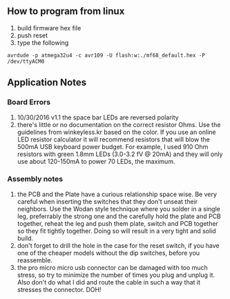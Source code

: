 ## How to program from linux
1. build firmware hex file
1. push reset
1. type the following
```
avrdude -p atmega32u4 -c avr109 -U flash:w:./mf68_default.hex -P /dev/ttyACM0
```
## Application Notes

### Board Errors

  1. 10/30/2016 v1.1 the space bar LEDs are reversed polarity
  1. there's little or no documentation on the correct resistor Ohms. Use the guidelines from winkeyless.kr based on the color. If you use an online LED resistor calculator it will recommend resistors that will blow the 500mA USB keyboard power budget. For example, I used 910 Ohm resistors with green 1.8mm LEDs (3.0-3.2 fV @ 20mA) and they will only use about 120-150mA to power 70 LEDs, the maximum.
  
### Assembly notes

  1. the PCB and the Plate have a curious relationship space wise. Be very careful when inserting the switches that they don't unseat their neighbors. Use the Wodan style technique where you solder in a single leg, preferrably the strong one and the carefully hold the plate and PCB together, reheat the leg and push them plate, switch and PCB together so they fit tightly together. Doing so will result in a very tight and solid build.
  1. don't forget to drill the hole in the case for the reset switch, if you have one of the cheaper models without the dip switches, before you reassemble.
  1. the pro micro micro usb connector can be damaged with too much stress, so try to minimize the number of times you plug and unplug it. Also don't do what I did and route the cable in such a way that it stresses the connector. DOH!
